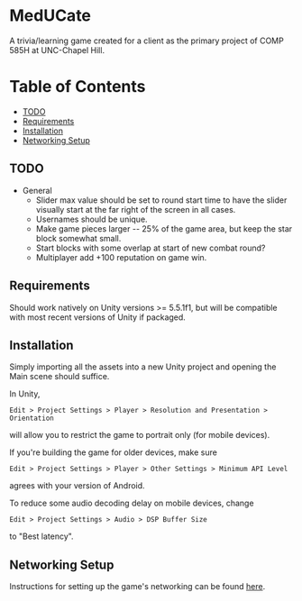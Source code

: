 # MedUCate

A trivia/learning game created for a client as the primary project of COMP 585H at UNC-Chapel Hill.

# Table of Contents
  * [TODO](#TODO)
  * [Requirements](#Requirements)
  * [Installation](#Installation)
  * [Networking Setup](#Networking)

<a name = "TODO"></a>
## TODO
  * General
    * Slider max value should be set to round start time to have the slider visually start at the far right of the screen in all cases.
    * Usernames should be unique.
    * Make game pieces larger -- 25% of the game area, but keep the star block somewhat small.
    * Start blocks with some overlap at start of new combat round?
    * Multiplayer add +100 reputation on game win.

<a name = "Requirements"></a>
## Requirements
Should work natively on Unity versions >= 5.5.1f1, but will be compatible with most recent versions of Unity if packaged.

<a name = "Installation"></a>
## Installation
Simply importing all the assets into a new Unity project and opening the Main scene should suffice.

In Unity,

    Edit > Project Settings > Player > Resolution and Presentation > Orientation

will allow you to restrict the game to portrait only (for mobile devices).

If you're building the game for older devices, make sure

    Edit > Project Settings > Player > Other Settings > Minimum API Level

agrees with your version of Android.

To reduce some audio decoding delay on mobile devices, change

    Edit > Project Settings > Audio > DSP Buffer Size

to "Best latency".

<a name = "Networking"></a>
## Networking Setup
Instructions for setting up the game's networking can be found [here](Networking/README.md).